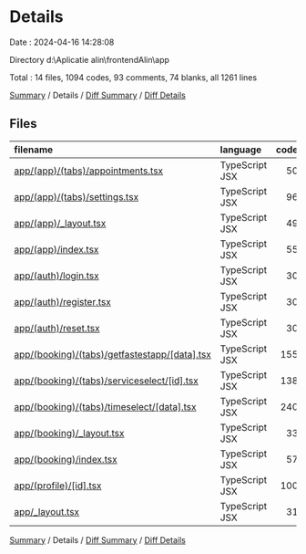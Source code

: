 # Details

Date : 2024-04-16 14:28:08

Directory d:\\Aplicatie alin\\frontendAlin\\app

Total : 14 files,  1094 codes, 93 comments, 74 blanks, all 1261 lines

[Summary](results.md) / Details / [Diff Summary](diff.md) / [Diff Details](diff-details.md)

## Files
| filename | language | code | comment | blank | total |
| :--- | :--- | ---: | ---: | ---: | ---: |
| [app/(app)/(tabs)/appointments.tsx](/app/(app)/(tabs)/appointments.tsx) | TypeScript JSX | 50 | 0 | 4 | 54 |
| [app/(app)/(tabs)/settings.tsx](/app/(app)/(tabs)/settings.tsx) | TypeScript JSX | 96 | 2 | 7 | 105 |
| [app/(app)/_layout.tsx](/app/(app)/_layout.tsx) | TypeScript JSX | 49 | 0 | 2 | 51 |
| [app/(app)/index.tsx](/app/(app)/index.tsx) | TypeScript JSX | 55 | 0 | 3 | 58 |
| [app/(auth)/login.tsx](/app/(auth)/login.tsx) | TypeScript JSX | 30 | 0 | 3 | 33 |
| [app/(auth)/register.tsx](/app/(auth)/register.tsx) | TypeScript JSX | 30 | 0 | 3 | 33 |
| [app/(auth)/reset.tsx](/app/(auth)/reset.tsx) | TypeScript JSX | 30 | 0 | 3 | 33 |
| [app/(booking)/(tabs)/getfastestapp/[data].tsx](/app/(booking)/(tabs)/getfastestapp/%5Bdata%5D.tsx) | TypeScript JSX | 155 | 2 | 10 | 167 |
| [app/(booking)/(tabs)/serviceselect/[id].tsx](/app/(booking)/(tabs)/serviceselect/%5Bid%5D.tsx) | TypeScript JSX | 138 | 0 | 7 | 145 |
| [app/(booking)/(tabs)/timeselect/[data].tsx](/app/(booking)/(tabs)/timeselect/%5Bdata%5D.tsx) | TypeScript JSX | 240 | 1 | 9 | 250 |
| [app/(booking)/_layout.tsx](/app/(booking)/_layout.tsx) | TypeScript JSX | 33 | 0 | 6 | 39 |
| [app/(booking)/index.tsx](/app/(booking)/index.tsx) | TypeScript JSX | 57 | 1 | 5 | 63 |
| [app/(profile)/[id].tsx](/app/(profile)/%5Bid%5D.tsx) | TypeScript JSX | 100 | 0 | 5 | 105 |
| [app/_layout.tsx](/app/_layout.tsx) | TypeScript JSX | 31 | 87 | 7 | 125 |

[Summary](results.md) / Details / [Diff Summary](diff.md) / [Diff Details](diff-details.md)